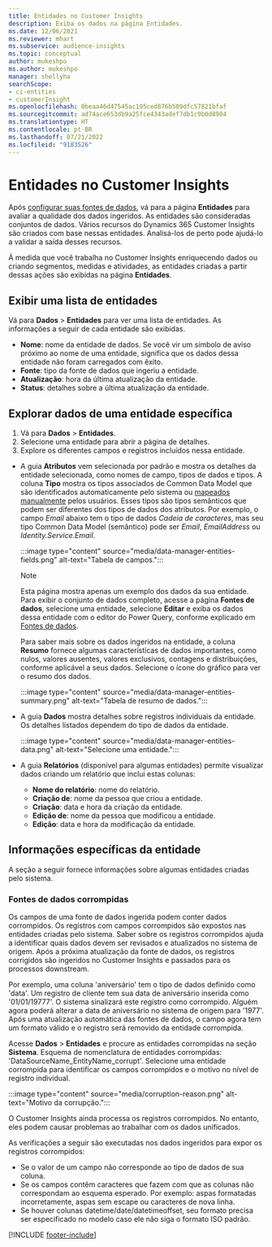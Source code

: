 ```yaml
---
title: Entidades no Customer Insights
description: Exiba os dados na página Entidades.
ms.date: 12/06/2021
ms.reviewer: mhart
ms.subservice: audience-insights
ms.topic: conceptual
author: mukeshpo
ms.author: mukeshpo
manager: shellyha
searchScope:
- ci-entities
- customerInsight
ms.openlocfilehash: 0beaa46d47545ac195ced876b509dfc57821bfaf
ms.sourcegitcommit: ad74ace653db9a25fce4343adef7db1c9b0d8904
ms.translationtype: HT
ms.contentlocale: pt-BR
ms.lasthandoff: 07/21/2022
ms.locfileid: "9183526"
---
```

# <a name="entities-in-customer-insights"></a>Entidades no Customer Insights

Após [configurar suas fontes de dados](data-sources.md), vá para a página **Entidades** para avaliar a qualidade dos dados ingeridos. As entidades são consideradas conjuntos de dados. Vários recursos do Dynamics 365 Customer Insights são criados com base nessas entidades. Analisá-los de perto pode ajudá-lo a validar a saída desses recursos.

À medida que você trabalha no Customer Insights enriquecendo dados ou criando segmentos, medidas e atividades, as entidades criadas a partir dessas ações são exibidas na página **Entidades**.

## <a name="view-a-list-of-entities"></a>Exibir uma lista de entidades

Vá para **Dados** > **Entidades** para ver uma lista de entidades. As informações a seguir de cada entidade são exibidas.

- **Nome**: nome da entidade de dados. Se você vir um símbolo de aviso próximo ao nome de uma entidade, significa que os dados dessa entidade não foram carregados com êxito.
- **Fonte**: tipo da fonte de dados que ingeriu a entidade.
- **Atualização**: hora da última atualização da entidade.
- **Status**: detalhes sobre a última atualização da entidade.

## <a name="explore-a-specific-entitys-data"></a>Explorar dados de uma entidade específica

1. Vá para **Dados** > **Entidades**.
1. Selecione uma entidade para abrir a página de detalhes.  
1. Explore os diferentes campos e registros incluídos nessa entidade.

- A guia **Atributos** vem selecionada por padrão e mostra os detalhes da entidade selecionada, como nomes de campo, tipos de dados e tipos. A coluna **Tipo** mostra os tipos associados de Common Data Model que são identificados automaticamente pelo sistema ou [mapeados manualmente](map-entities.md) pelos usuários. Esses tipos são tipos semânticos que podem ser diferentes dos tipos de dados dos atributos. Por exemplo, o campo *Email* abaixo tem o tipo de dados *Cadeia de caracteres*, mas seu tipo Common Data Model (semântico) pode ser *Email*, *EmailAddress* ou *Identity.Service.Email*.

   :::image type="content" source="media/data-manager-entities-fields.png" alt-text="Tabela de campos.":::

   > [!NOTE]
   > Esta página mostra apenas um exemplo dos dados da sua entidade. Para exibir o conjunto de dados completo, acesse a página **Fontes de dados**, selecione uma entidade, selecione **Editar** e exiba os dados dessa entidade com o editor do Power Query, conforme explicado em [Fontes de dados](data-sources.md).

   Para saber mais sobre os dados ingeridos na entidade, a coluna **Resumo** fornece algumas características de dados importantes, como nulos, valores ausentes, valores exclusivos, contagens e distribuições, conforme aplicável a seus dados. Selecione o ícone do gráfico para ver o resumo dos dados.

   :::image type="content" source="media/data-manager-entities-summary.png" alt-text="Tabela de resumo de dados.":::

- A guia **Dados** mostra detalhes sobre registros individuais da entidade. Os detalhes listados dependem do tipo de dados da entidade.

   :::image type="content" source="media/data-manager-entities-data.png" alt-text="Selecione uma entidade.":::

- A guia **Relatórios** (disponível para algumas entidades) permite visualizar dados criando um relatório que inclui estas colunas:

  - **Nome do relatório**: nome do relatório.
  - **Criação de**: nome da pessoa que criou a entidade.
  - **Criação**: data e hora da criação da entidade.
  - **Edição de**: nome da pessoa que modificou a entidade.
  - **Edição**: data e hora da modificação da entidade.

## <a name="entity-specific-information"></a>Informações específicas da entidade

A seção a seguir fornece informações sobre algumas entidades criadas pelo sistema.

### <a name="corrupted-data-sources"></a>Fontes de dados corrompidas

Os campos de uma fonte de dados ingerida podem conter dados corrompidos. Os registros com campos corrompidos são expostos nas entidades criadas pelo sistema. Saber sobre os registros corrompidos ajuda a identificar quais dados devem ser revisados e atualizados no sistema de origem. Após a próxima atualização da fonte de dados, os registros corrigidos são ingeridos no Customer Insights e passados para os processos downstream. 

Por exemplo, uma coluna 'aniversário' tem o tipo de dados definido como 'data'. Um registro de cliente tem sua data de aniversário inserida como '01/01/19777'. O sistema sinalizará este registro como corrompido. Alguém agora poderá alterar a data de aniversário no sistema de origem para '1977'. Após uma atualização automática das fontes de dados, o campo agora tem um formato válido e o registro será removido da entidade corrompida.

Acesse **Dados** > **Entidades** e procure as entidades corrompidas na seção **Sistema**. Esquema de nomenclatura de entidades corrompidas: 'DataSourceName_EntityName_corrupt'. Selecione uma entidade corrompida para identificar os campos corrompidos e o motivo no nível de registro individual.

   :::image type="content" source="media/corruption-reason.png" alt-text="Motivo da corrupção.":::

O Customer Insights ainda processa os registros corrompidos. No entanto, eles podem causar problemas ao trabalhar com os dados unificados.

As verificações a seguir são executadas nos dados ingeridos para expor os registros corrompidos:

- Se o valor de um campo não corresponde ao tipo de dados de sua coluna.
- Se os campos contêm caracteres que fazem com que as colunas não correspondam ao esquema esperado. Por exemplo: aspas formatadas incorretamente, aspas sem escape ou caracteres de nova linha.
- Se houver colunas datetime/date/datetimeoffset, seu formato precisa ser especificado no modelo caso ele não siga o formato ISO padrão.

[!INCLUDE [footer-include](includes/footer-banner.md)]
